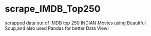 # scrape_IMDB_Top250
scrapped data out of IMDB top 250 INDIAN Movies using Beautiful Soup,and also used Pandas for better Data View!

